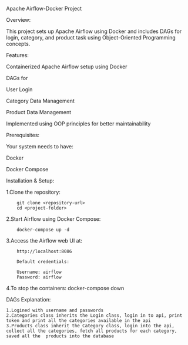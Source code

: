                                                           
                                                  
                                                  
                                                  
Apache Airflow-Docker Project

Overview:

This project sets up Apache Airflow using Docker and includes DAGs for login, category, and product task using Object-Oriented Programming concepts.



Features:

Containerized Apache Airflow setup using Docker

DAGs for

User Login

Category Data Management

Product Data Management

Implemented using OOP principles for better maintainability


Prerequisites:

Your system needs to have:

Docker

Docker Compose


Installation & Setup:

   1.Clone the repository:

        git clone <repository-url>
        cd <project-folder>

        
   2.Start Airflow using Docker Compose:

        docker-compose up -d

   3.Access the Airflow web UI at:

        http://localhost:8086
    
        Default credentials:

        Username: airflow
        Password: airflow

   4.To stop the containers:
        docker-compose down

DAGs Explanation:

    1.Logined with username and passwords
    2.Categories class inherits the Login class, login in to api, print token and print all the categories available in the api
    3.Products class inherit the Category class, login into the api, collect all the categories, fetch all products for each category, saved all the  products into the database

